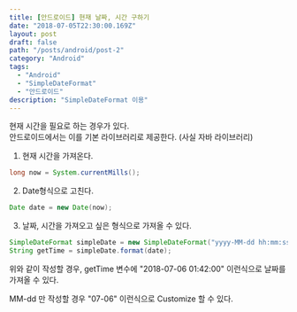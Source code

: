 ```yaml
---
title: [안드로이드] 현재 날짜, 시간 구하기
date: "2018-07-05T22:30:00.169Z"
layout: post
draft: false
path: "/posts/android/post-2"
category: "Android"
tags:
  - "Android"
  - "SimpleDateFormat"
  - "안드로이드"
description: "SimpleDateFormat 이용"
---
```


현재 시간을 필요로 하는 경우가 있다.  
안드로이드에서는 이를 기본 라이브러리로 제공한다. (사실 자바 라이브러리)

1. 현재 시간을 가져온다.
  ```Java
  long now = System.currentMills();
  ```
2. Date형식으로 고친다.
  ```Java
  Date date = new Date(now);
  ```

3. 날짜, 시간을 가져오고 싶은 형식으로 가져올 수 있다.
  ```Java
  SimpleDateFormat simpleDate = new SimpleDateFormat("yyyy-MM-dd hh:mm:ss");
  String getTime = simpleDate.format(date);
  ```

위와 같이 작성할 경우, getTime 변수에 "2018-07-06 01:42:00" 이런식으로 날짜를 가져올 수 있다.

MM-dd 만 작성할 경우 "07-06" 이런식으로 Customize 할 수 있다.

